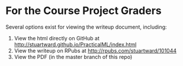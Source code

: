 # For the Course Project Graders

Several options exist for viewing the writeup document, including:

1. View the html directly on GitHub at http://stuartward.github.io/PracticalML/index.html
2. View the writeup on RPubs at http://rpubs.com/stuartward/101044
3. View the PDF (in the master branch of this repo)

